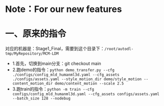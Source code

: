 # Note：For our new features

# 一、原来的指令
对应的机器是：Stage1_Final，需要到这个目录下：`/root/autodl-tmp/MyRepository/MCM-LDM`
- 1.首先，切换到main分支：git checkout main
- 2.跑demo的指令：`python demo_transfer.py --cfg ./configs/config_mld_humanml3d.yaml --cfg_assets ./configs/assets.yaml --style_motion_dir demo/style_motion --content_motion_dir demo/content_motion --scale 2.5`
- 3.跑train的指令：`python -m train --cfg configs/config_mld_humanml3d.yaml --cfg_assets configs/assets.yaml --batch_size 128 --nodebug`